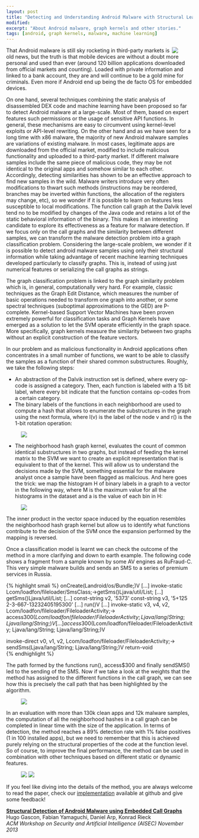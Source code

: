 ```yaml
---
layout: post
title: "Detecting and Understanding Android Malware with Structural Learning"
modified:
excerpt: "About Android malware, graph kernels and other stories."
tags: [android, graph kernels, malware, machine learning]
---
```


<figure>
    <a href="" style="clear: right; float: right;"><img src="http://www.hugogascon.com/images/2014-01-13-Detecting-and-Understanding-Android-Malware-with-Structural-Learning/0_android.png"></a>
</figure>

That Android malware is still sky rocketing in third-party markets is old news, but the truth is that mobile devices are without a doubt more personal and used than ever (around 120 billion applications downloaded from official markets and counting). Loaded with private information and linked to a bank account, they are and will continue to be a gold mine for criminals. Even more if Android end up being the de facto OS for embedded devices.

On one hand, several techniques combining the static analysis of disassembled DEX code and machine learning have been proposed so far to detect Android malware at a large-scale. Most of them, based on expert features such permissions or the usage of sensitive API functions. In general, these mechanisms are easy to circumvent using kernel-level exploits or API-level rewriting. On the other hand and as we have seen for a long time with x86 malware, the majority of new Android malware samples are variations of existing malware. In most cases, legitimate apps are downloaded from the official market, modified to include malicious functionality and uploaded to a third-party market. If different malware samples include the same piece of malicious code, they may be not identical to the original apps and somehow similar to each other. Accordingly, detecting similarities has shown to be an effective approach to find new samples in the wild.  Malware writers introduce very often modifications to thwart such methods (instructions may be reordered, branches may be inverted within functions, the allocation of the registers may change, etc), so we wonder if it is possible to learn on features less susceptible to local modifications. The function call graph at the Dalvik level tend no to be modified by changes of the Java code and retains a lot of the static behavioral information of the binary. This makes it an interesting candidate to explore its effectiveness as a feature for malware detection. If we focus only on the call graphs and the similarity between different samples, we can transform the malware detection problem into a graph classification problem. Considering the large-scale problem, we wonder if it is possible to detect android malware samples using only their structural information while taking advantage of recent machine learning techniques developed particularly to classify graphs. This is, instead of using just numerical features or serializing the call graphs as strings.

The graph classification problem is linked to the graph similarity problem which is, in general, computationally very hard. For example, classic techniques as the Graph Edit Distance, which measures the number of basic operations needed to transform one graph into another, or some spectral techniques (suboptimal approximations to the GED) are P-complete. Kernel-based Support Vector Machines have been proven extremely powerful for classification tasks and Graph Kernels have emerged as a solution to let the SVM operate efficiently in the graph space. More specifically, graph kernels measure the similarity between two graphs without an explicit construction of the feature vectors.

In our problem and as malicious functionality in Android applications often concentrates in a small number of functions, we want to be able to classify the samples as a function of their shared common substructures. Roughly, we take the following steps:

* An abstraction of the Dalvik instruction set is defined, where every op-code is assigned a category. Then, each function is labeled with a 15 bit label, where every bit indicate that the function contains op-codes from a certain category.
* The binary labels of the functions in each neighborhood are used to compute a hash that allows to enumerate the substructures in the graph using the next formula, where l(v) is the label of the node v and r() is the 1-bit rotation operation:

 <figure>
    <img src="http://www.hugogascon.com/images/2014-01-13-Detecting-and-Understanding-Android-Malware-with-Structural-Learning/1_nh.png">
</figure>

* The neighborhood hash graph kernel, evaluates the count of common identical substructures in two graphs, but instead of feeding the kernel matrix to the SVM we want to create an explicit representation that is equivalent to that of the kernel. This will allow us to understand the decisions made by the SVM, something essential for the malware analyst once a sample have been flagged as malicious. And here goes the trick: we map the histogram H of binary labels in a graph to a vector in the following way, where M is the maximum value for all the histograms in the dataset and a is the value of each bin in H: 

<figure>
    <img src="http://www.hugogascon.com/images/2014-01-13-Detecting-and-Understanding-Android-Malware-with-Structural-Learning/2_mapping.png">
</figure>         

The inner product in the vector space induced by the equation resembles the neighborhood hash graph kernel but allow us to identify what functions contribute to the decision of the SVM once the expansion performed by the mapping is reversed.

Once a classification model is learnt we can check the outcome of the method in a more clarifying and down to earth example. The following code shows a fragment from a sample known by some AV engines as RuFraud-C. This very simple malware builds and sends an SMS to a series of premium services in Russia.

{% highlight smali %}
onCreate(Landroid/os/Bundle;)V
[…]
invoke-static        Lcom/loadfon/fileloader/SmsClass;->getSms()Ljava/util/List;
[…]
getSms()Ljava/util/List;
[…]
const-string         v2, '5373'
const-string         v3, '5+125 2-3-667-13232405195300'
[…]
run()V
[…]
invoke-static        v3, v4, v2, Lcom/loadfon/fileloader/FileloaderActivity;->
						access$300(Lcom/loadfon/fileloader/FileloaderActivity;
						Ljava/lang/String; Ljava/lang/String;)V
[…]
access$300(Lcom/loadfon/fileloader/FileloaderActivity; Ljava/lang/String;
           Ljava/lang/String;)V

invoke-direct        v0, v1, v2, Lcom/loadfon/fileloader/FileloaderActivity;->
					    sendSms(Ljava/lang/String; Ljava/lang/String;)V
return-void   
{% endhighlight %}



The path formed by the functions run(), access$300 and finally sendSMS() led to the sending of the SMS. Now if we take a look at the weights that the method has assigned to the different functions in the call graph, we can see how this is precisely the call path that has been highlighted by the algorithm.

<figure>
    <img src="http://www.hugogascon.com/images/2014-01-13-Detecting-and-Understanding-Android-Malware-with-Structural-Learning/3_call_graph.png">
</figure>         

In an evaluation with more than 130k clean apps and 12k malware samples, the computation of all the neighborhood hashes in a call graph can be completed in linear time with the size of the application. In terms of detection, the method reaches a 89% detection rate with 1% false positives (1 in 100 installed apps), but we need to remember that this is achieved purely relying on the structural properties of the code at the function level. So of course, to improve the final performance, the method can be used in combination with other techniques based on different static or dynamic features.

<figure class="half">
    <img src="http://www.hugogascon.com/images/2014-01-13-Detecting-and-Understanding-Android-Malware-with-Structural-Learning/4_feature_vector_time.png">
    <img src="http://www.hugogascon.com/images/2014-01-13-Detecting-and-Understanding-Android-Malware-with-Structural-Learning/5_roc.png">
</figure>

If you feel like diving into the details of the method, you are always welcome to read the paper, check our [implementation](https://github.com/hgascon/adagio) available at github and give some feedback!

> 

[**Structural Detection of Android Malware using Embedded Call Graphs**](http://prosec-project.org/docs/2013b-aisec.pdf)<br>
Hugo Gascon, Fabian Yamaguchi, Daniel Arp, Konrad Rieck<br>
*ACM Workshop on Security and Artificial Intelligence (AISEC) November 2013*
